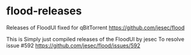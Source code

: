 # flood-releases
Releases of FloodUI fixed for qBitTorrent https://github.com/jesec/flood

This is Simply just compiled releases of the FloodUI by jesec
To resolve issue #592 https://github.com/jesec/flood/issues/592
